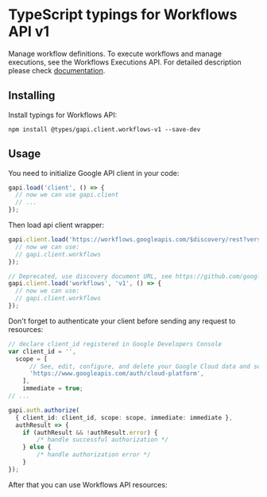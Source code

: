 # TypeScript typings for Workflows API v1

Manage workflow definitions. To execute workflows and manage executions, see the Workflows Executions API.
For detailed description please check [documentation](https://cloud.google.com/workflows).

## Installing

Install typings for Workflows API:

```
npm install @types/gapi.client.workflows-v1 --save-dev
```

## Usage

You need to initialize Google API client in your code:

```typescript
gapi.load('client', () => {
  // now we can use gapi.client
  // ...
});
```

Then load api client wrapper:

```typescript
gapi.client.load('https://workflows.googleapis.com/$discovery/rest?version=v1', () => {
  // now we can use:
  // gapi.client.workflows
});
```

```typescript
// Deprecated, use discovery document URL, see https://github.com/google/google-api-javascript-client/blob/master/docs/reference.md#----gapiclientloadname----version----callback--
gapi.client.load('workflows', 'v1', () => {
  // now we can use:
  // gapi.client.workflows
});
```

Don't forget to authenticate your client before sending any request to resources:

```typescript
// declare client_id registered in Google Developers Console
var client_id = '',
  scope = [
      // See, edit, configure, and delete your Google Cloud data and see the email address for your Google Account.
      'https://www.googleapis.com/auth/cloud-platform',
    ],
    immediate = true;
// ...

gapi.auth.authorize(
  { client_id: client_id, scope: scope, immediate: immediate },
  authResult => {
    if (authResult && !authResult.error) {
        /* handle successful authorization */
    } else {
        /* handle authorization error */
    }
});
```

After that you can use Workflows API resources: <!-- TODO: make this work for multiple namespaces -->

```typescript
```
